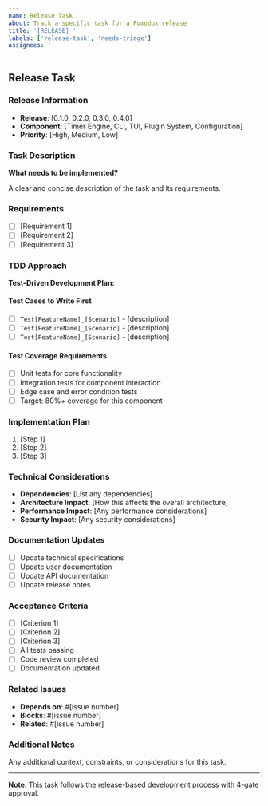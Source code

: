 ```yaml
---
name: Release Task
about: Track a specific task for a Pomodux release
title: '[RELEASE] '
labels: ['release-task', 'needs-triage']
assignees: ''
---
```


## Release Task

### Release Information
- **Release**: [0.1.0, 0.2.0, 0.3.0, 0.4.0]
- **Component**: [Timer Engine, CLI, TUI, Plugin System, Configuration]
- **Priority**: [High, Medium, Low]

### Task Description
**What needs to be implemented?**

A clear and concise description of the task and its requirements.

### Requirements
- [ ] [Requirement 1]
- [ ] [Requirement 2]
- [ ] [Requirement 3]

### TDD Approach
**Test-Driven Development Plan:**

#### Test Cases to Write First
- [ ] `Test[FeatureName]_[Scenario]` - [description]
- [ ] `Test[FeatureName]_[Scenario]` - [description]
- [ ] `Test[FeatureName]_[Scenario]` - [description]

#### Test Coverage Requirements
- [ ] Unit tests for core functionality
- [ ] Integration tests for component interaction
- [ ] Edge case and error condition tests
- [ ] Target: 80%+ coverage for this component

### Implementation Plan
1. [Step 1]
2. [Step 2]
3. [Step 3]

### Technical Considerations
- **Dependencies**: [List any dependencies]
- **Architecture Impact**: [How this affects the overall architecture]
- **Performance Impact**: [Any performance considerations]
- **Security Impact**: [Any security considerations]

### Documentation Updates
- [ ] Update technical specifications
- [ ] Update user documentation
- [ ] Update API documentation
- [ ] Update release notes

### Acceptance Criteria
- [ ] [Criterion 1]
- [ ] [Criterion 2]
- [ ] [Criterion 3]
- [ ] All tests passing
- [ ] Code review completed
- [ ] Documentation updated

### Related Issues
- **Depends on**: #[issue number]
- **Blocks**: #[issue number]
- **Related**: #[issue number]

### Additional Notes
Any additional context, constraints, or considerations for this task.

---

**Note**: This task follows the release-based development process with 4-gate approval. 